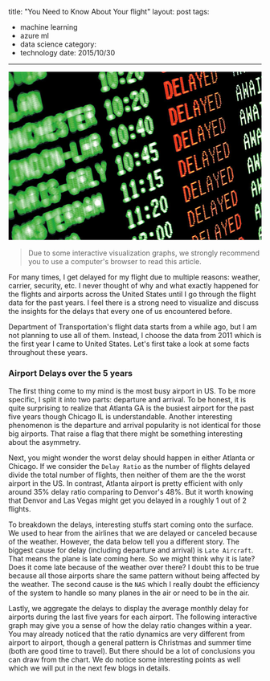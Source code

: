 title: "You Need to Know About Your flight"
layout: post
tags:
- machine learning
- azure ml
- data science
category:
- technology
date: 2015/10/30
---

![Alt text](/images/delays.png)

<script src="https://code.jquery.com/jquery-1.11.3.min.js"></script>
<script src="/downloads/code/papaparse.min.js"></script>
<script src="http://code.highcharts.com/stock/highstock.src.js"></script>
<script src="/downloads/code/flights.js"></script>

> Due to some interactive visualization graphs, we strongly recommend you to use a computer's browser to read this article.

For many times, I get delayed for my flight due to multiple reasons: weather, carrier, security, etc. I never thought of why and what exactly happened for the flights and airports across the United States until I go through the flight data for the past years. I feel there is a strong need to visualize and discuss the insights for the delays that every one of us encountered before.

Department of Transportation's flight data starts from a while ago, but I am not planning to use all of them. Instead, I choose the data from 2011 which is the first year I came to United States. Let's first take a look at some facts throughout these years.

<!-- more -->

### Airport Delays over the 5 years

The first thing come to my mind is the most busy airport in US. To be more specific, I split it into two parts: departure and arrival. To be honest, it is quite surprising to realize that Atlanta GA is the busiest airport for the past five years though Chicago IL is understandable. Another interesting phenomenon is the departure and arrival popularity is not identical for those big airports. That raise a flag that there might be something interesting about the asymmetry.

<div id="airportPopularity"></div>

Next, you might wonder the worst delay should happen in either Atlanta or Chicago. If we consider the `Delay Ratio` as the number of flights delayed divide the total number of flights, then neither of them are the the worst airport in the US. In contrast, Atlanta airport is pretty efficient with only around 35% delay ratio comparing to Denvor's 48%. But it worth knowing that Denvor and Las Vegas might get you delayed in a roughly 1 out of 2 flights.

<div id="airportDelay"></div>

To breakdown the delays, interesting stuffs start coming onto the surface. We used to hear from the airlines that we are delayed or canceled because of the weather. However, the data below tell you a different story. The biggest cause for delay (including departure and arrival) is `Late Aircraft`. That means the plane is late coming here. So we might think why it is late? Does it come late because of the weather over there? I doubt this to be true because all those airports share the same pattern without being affected by the weather. The second cause is the `NAS` which I really doubt the efficiency of the system to handle so many planes in the air or need to be in the air.

<div id="airportDepDelayBreakdown"></div>
<div id="airportArrDelayBreakdown"></div>

Lastly, we aggregate the delays to display the average monthly delay for airports during the last five years for each airport. The following interactive graph may give you a sense of how the delay ratio changes within a year. You may already noticed that the ratio dynamics are very different from airport to airport, though a general pattern is Christmas and summer time (both are good time to travel). But there should be a lot of conclusions you can draw from the chart. We do notice some interesting points as well which we will put in the next few blogs in details.

<div id="airportDelayRatioTimeline" style="min-width: 900px;"></div>
